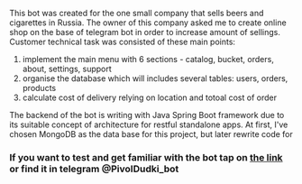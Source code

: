 This bot was created for the one small company that sells beers and cigarettes in Russia. The owner of this company asked me to create online shop on the base of telegram bot in order to increase amount of sellings.
Customer technical task was consisted of these main points:
  1) implement the main menu with 6 sections - catalog, bucket, orders, about, settings, support
  2) organise the database which will includes several tables: users, orders, products
  3) calculate cost of delivery relying on location and totoal cost of order

The backend of the bot is writing with Java Spring Boot framework due to its suitable concept of architecture for restful standalone apps. At first, I've chosen MongoDB as the data base for this project, but later rewrite code for 
### If you want to test and get familiar with the bot tap on [the link](https://t.me/PivoIDudki_bot) or find it in telegram @PivoIDudki_bot
